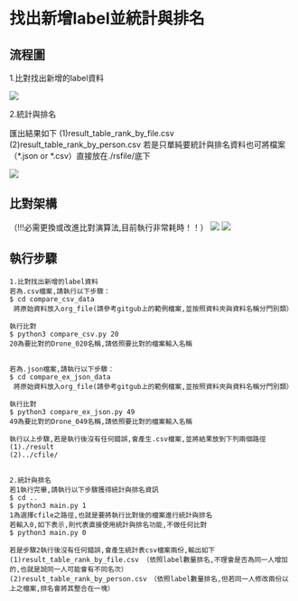 
找出新增label並統計與排名
===
流程圖
---

1.比對找出新增的label資料




![](https://i.imgur.com/JnsRGLL.png)


2.統計與排名


匯出結果如下
(1)result_table_rank_by_file.csv
(2)result_table_rank_by_person.csv
若是只單純要統計與排名資料也可將檔案（*.json or *.csv）直接放在./rsfile/底下

![](https://i.imgur.com/ozsSSRP.png)











比對架構
---
（!!!必需更換或改進比對演算法,目前執行非常耗時！！） 
![](https://i.imgur.com/DCjvFHL.png)
![](https://i.imgur.com/Ab2EzZV.png)




執行步驟
---
```gherkin=
1.比對找出新增的label資料
若為.csv檔案,請執行以下步驟：
$ cd compare_csv_data 
 將原始資料放入org_file(請參考gitgub上的範例檔案,並按照資料夾與資料名稱分門別類）

執行比對
$ python3 compare_csv.py 20
20為要比對的Drone_020名稱,請依照要比對的檔案輸入名稱


若為.json檔案,請執行以下步驟：
$ cd compare_ex_json_data
 將原始資料放入org_file(請參考gitgub上的範例檔案,並按照資料夾與資料名稱分門別類）

執行比對
$ python3 compare_ex_json.py 49
49為要比對的Drone_049名稱,請依照要比對的檔案輸入名稱

執行以上步驟,若是執行後沒有任何錯誤,會產生.csv檔案,並將結果放到下列兩個路徑
(1)./result
(2)../cfile/


```

```gherkin=
2.統計與排名
若1執行完畢,請執行以下步驟獲得統計與排名資訊
$ cd ..
$ python3 main.py 1
1為選擇cfile之路徑,也就是要將執行比對後的檔案進行統計與排名
若輸入0,如下表示,則代表直接使用統計與排名功能,不做任何比對
$ python3 main.py 0

若是步驟2執行後沒有任何錯誤,會產生統計表csv檔案兩份,輸出如下
(1)result_table_rank_by_file.csv （依照label數量排名,不理會是否為同一人增加的,也就是說同一人可能會有不同名次）
(2)result_table_rank_by_person.csv　（依照label數量排名,但若同一人修改兩份以上之檔案,排名會將其整合在一塊）
```
